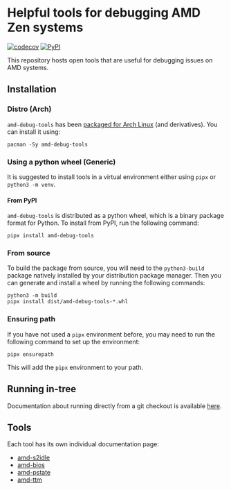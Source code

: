 # Helpful tools for debugging AMD Zen systems
[![codecov](https://codecov.io/github/superm1/amd-debug-tools/graph/badge.svg?token=Z9WTBZADGT)](https://codecov.io/github/superm1/amd-debug-tools)
[![PyPI](https://img.shields.io/pypi/v/amd-debug-tools.svg)](https://pypi.org/project/amd-debug-tools/)

This repository hosts open tools that are useful for debugging issues on AMD systems.

## Installation
### Distro (Arch)
`amd-debug-tools` has been [packaged for Arch Linux](https://archlinux.org/packages/extra/any/amd-debug-tools/) (and derivatives). You can install it using:

    pacman -Sy amd-debug-tools

### Using a python wheel (Generic)
It is suggested to install tools in a virtual environment either using
`pipx` or `python3 -m venv`.

#### From PyPI
`amd-debug-tools` is distributed as a python wheel, which is a
binary package format for Python. To install from PyPI, run the following
command:

    pipx install amd-debug-tools

### From source
To build the package from source, you will need to the `python3-build`
package natively installed by your distribution package manager. Then you
can generate and install a wheel by running the following commands:

    python3 -m build
    pipx install dist/amd-debug-tools-*.whl

### Ensuring path
If you have not used a `pipx` environment before, you may need to run the following command
to set up the environment:

    pipx ensurepath

This will add the `pipx` environment to your path.

## Running in-tree
Documentation about running directly from a git checkout is available [here](https://github.com/superm1/amd-debug-tools/blob/master/docs/in-tree.md).

## Tools

Each tool has its own individual documentation page:
* [amd-s2idle](https://github.com/superm1/amd-debug-tools/blob/master/docs/amd-s2idle.md)
* [amd-bios](https://github.com/superm1/amd-debug-tools/blob/master/docs/amd-bios.md)
* [amd-pstate](https://github.com/superm1/amd-debug-tools/blob/master/docs/amd-pstate.md)
* [amd-ttm](https://github.com/superm1/amd-debug-tools/blob/master/docs/amd-ttm.md)

